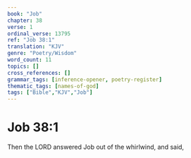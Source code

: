 ```yaml
---
book: "Job"
chapter: 38
verse: 1
ordinal_verse: 13795
ref: "Job 38:1"
translation: "KJV"
genre: "Poetry/Wisdom"
word_count: 11
topics: []
cross_references: []
grammar_tags: [inference-opener, poetry-register]
thematic_tags: [names-of-god]
tags: ["Bible","KJV","Job"]
---
```


# Job 38:1

Then the LORD answered Job out of the whirlwind, and said,
